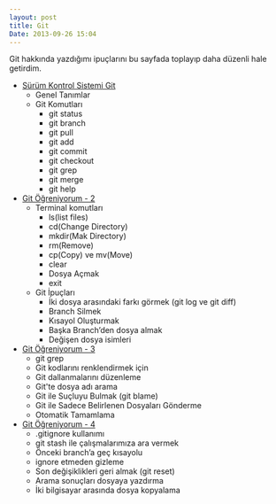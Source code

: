 ```yaml
---
layout: post
title: Git
Date: 2013-09-26 15:04
---
```


Git hakkında yazdığımı ipuçlarını bu sayfada toplayıp daha düzenli hale getirdim.

- [Sürüm Kontrol Sistemi Git](https://fatihhayrioglu.com/surum-kontrol-sistemi-git/)
	- Genel Tanımlar
	- Git Komutları
		- git status
		- git branch
		- git pull
		- git add
		- git commit
		- git checkout
		- git grep
		- git merge
		- git help
- [Git Öğreniyorum - 2](https://fatihhayrioglu.com/git-ogreniyorum-2/)
	- Terminal komutları
		- ls(list files)
		- cd(Change Directory)
		- mkdir(Mak Directory)
		- rm(Remove)
		- cp(Copy) ve mv(Move)
		- clear
		- Dosya Açmak
		- exit
	- Git İpuçları
		- İki dosya arasındaki farkı görmek (git log ve git diff)
		- Branch Silmek
		- Kısayol Oluşturmak
		- Başka Branch’den dosya almak
		- Değişen dosya isimleri
- [Git Öğreniyorum - 3](https://fatihhayrioglu.com/git-ogreniyorum-3/)
	- git grep
	- Git kodlarını renklendirmek için
	- Git dallanmalarını düzenleme
	- Git'te dosya adı arama
	- Git ile Suçluyu Bulmak (git blame)
	- Git ile Sadece Belirlenen Dosyaları Gönderme
	- Otomatik Tamamlama
- [Git Öğreniyorum - 4](https://fatihhayrioglu.com/git-ogreniyorum-4/)
	- .gitignore kullanımı
	- git stash ile çalışmalarımıza ara vermek
	- Önceki branch’a geç kısayolu
	- ignore etmeden gizleme
	- Son değişiklikleri geri almak (git reset)
	- Arama sonuçları dosyaya yazdırma
	- İki bilgisayar arasında dosya kopyalama
